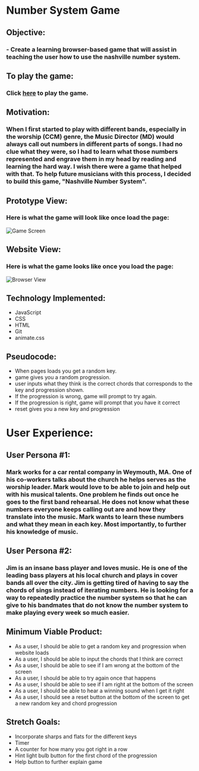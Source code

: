 # Number System Game
##
## Objective:
### - Create a learning browser-based game that will assist in teaching the user how to use the nashville number system. 
##
##
##
## To play the game:
### Click [here](http://nashvillenumbersystem.surge.sh/) to play the game.
##
##
## Motivation:
### When I first started to play with different bands, especially in the worship (CCM) genre, the Music Director (MD) would always call out numbers in different parts of songs. I had no clue what they were, so I had to learn what those numbers represented and engrave them in my head by reading and learning the hard way. I wish there were a game that helped with that. To help future musicians with this process, I decided to build this game, "Nashville Number System".
 
## Prototype View:
### Here is what the game will look like once load the page:
![Game Screen](https://i.imgur.com/PvYuIrx.png)

## Website View:
### Here is what the game looks like once you load the page:
![Browser View](https://i.imgur.com/khkgnpH.png)

## Technology Implemented:
- JavaScript
- CSS
- HTML
- Git 
- animate.css

## Pseudocode:
- When pages loads you get a random key.
- game gives you a random progression.
- user inputs what they think is the correct chords that corresponds to the key and progression shown.
- If the progression is wrong, game will prompt to try again.
- If the progression is right, game will prompt that you have it correct
- reset gives you a new key and progression


# User Experience:
## User Persona #1:
### Mark works for a car rental company in Weymouth, MA.  One of his co-workers talks about the church he helps serves as the worship leader.  Mark would love to be able to join and help out with his musical talents. One problem he finds out once he goes to the first band rehearsal. He does not know what these numbers everyone keeps calling out are and how they translate into the music.  Mark wants to learn these numbers and what they mean in each key. Most importantly, to further his knowledge of music.  

## User Persona #2:
### Jim is an insane bass player and loves music.  He is one of the leading bass players at his local church and plays in cover bands all over the city.  Jim is getting tired of having to say the chords of sings instead of iterating numbers. He is looking for a way to repeatedly practice the number system so that he can give to his bandmates that do not know the number system to make playing every week so much easier. 

## Minimum Viable Product:
- As a user, I should be able to get a random key and progression when website loads
- As a user, I should be able to input the chords that I think are correct
- As a user, I should be able to see if I am wrong at the bottom of the screen
- As a user, I should be able to try again once that happens
- As a user, I should be able to see if I am right at the bottom of the screen
- As a user, I should be able to hear a winning sound when I get it right
- As a user, I should see a reset button at the bottom of the screen to get a new random key and chord progression

## Stretch Goals:
- Incorporate sharps and flats for the different keys
- Timer
- A counter for how many you got right in a row
- Hint light bulb button for the first chord of the progression
- Help button to further explain game
